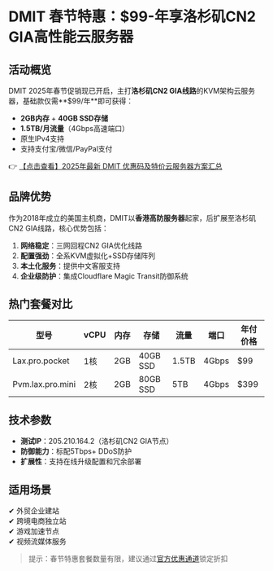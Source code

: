 # DMIT 春节特惠：$99-年享洛杉矶CN2 GIA高性能云服务器

## 活动概览
DMIT 2025年春节促销现已开启，主打**洛杉矶CN2 GIA线路**的KVM架构云服务器，基础款仅需**$99/年**即可获得：
- **2GB内存** + **40GB SSD存储**
- **1.5TB/月流量**（4Gbps高速端口）
- 原生IPv4支持
- 支持支付宝/微信/PayPal支付

👉 [【点击查看】2025年最新 DMIT 优惠码及特价云服务器方案汇总](https://bit.ly/dmit_coupon)

## 品牌优势
作为2018年成立的美国主机商，DMIT以**香港高防服务器**起家，后扩展至洛杉矶CN2 GIA线路，核心优势包括：
1. **网络稳定**：三网回程CN2 GIA优化线路
2. **配置强劲**：全系KVM虚拟化+SSD存储阵列
3. **本土化服务**：提供中文客服支持
4. **企业级防护**：集成Cloudflare Magic Transit防御系统

## 热门套餐对比
| 型号          | vCPU | 内存 | 存储   | 流量   | 端口   | 年付价格 |
|---------------|------|------|--------|--------|--------|----------|
| Lax.pro.pocket | 1核  | 2GB  | 40GB SSD | 1.5TB | 4Gbps  | $99      |
| Pvm.lax.pro.mini | 2核  | 2GB  | 80GB SSD | 5TB   | 4Gbps  | $399     |

## 技术参数
- **测试IP**：205.210.164.2（洛杉矶CN2 GIA节点）
- **防御能力**：标配5Tbps+ DDoS防护
- **扩展性**：支持在线升级配置和冗余部署

## 适用场景
✔ 外贸企业建站  
✔ 跨境电商独立站  
✔ 游戏加速节点  
✔ 视频流媒体服务  

> 提示：春节特惠套餐数量有限，建议通过[官方优惠通道](https://bit.ly/dmit_coupon)锁定折扣